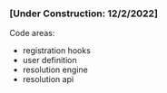 ### [Under Construction: 12/2/2022]

Code areas:
- registration hooks
- user definition
- resolution engine
- resolution api